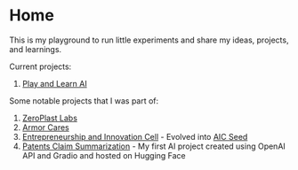 # Home
This is my playground to run little experiments and share my ideas, projects, and learnings.

Current projects:
1. [Play and Learn AI](https://github.com/Aditya-Kabra/PLAI)

Some notable projects that I was part of:
1. [ZeroPlast Labs](https://www.zeroplastlabs.com/)
2. [Armor Cares](https://adityakabra47.wixsite.com/armorcare)
3. [Entrepreneurship and Innovation Cell](https://eiciiserpune.wordpress.com/) - Evolved into [AIC Seed](https://seedforstartup.in/)
4. [Patents Claim Summarization](https://huggingface.co/spaces/adityakabra/Patent-AI-V1) - My first AI project created using OpenAI API and Gradio and hosted on Hugging Face
